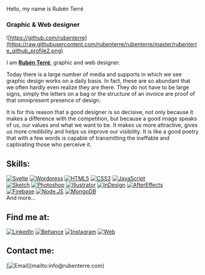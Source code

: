 Hello, my name is Rubén Terré
### Graphic & Web designer

![https://github.com/rubenterre](https://raw.githubusercontent.com/rubenterre/rubenterre/master/rubenterre_github_profile2.png)

I am [**Rubén Terré**](https://rubenterre.com), graphic and web designer.

Today there is a large number of media and supports in which we see graphic design works on a daily basis. In fact, these are so abundant that we often hardly even realize they are there. They do not have to be large signs, simply the letters on a bag or the structure of an invoice are proof of that omnipresent presence of design.

It is for this reason that a good designer is so decisive, not only because it makes a difference with the competition, but because a good image speaks of us, our values ​​and what we want to be. It makes us more attractive, gives us more credibility and helps us improve our visibility. It is like a good poetry that with a few words is capable of transmitting the ineffable and captivating those who perceive it.

## Skills:
[![Svelte](https://img.shields.io/badge/Svelte-ff6f00?style=for-the-badge&logo=svelte&logoColor=white&labelColor=101010)]()
[![Wordpress](https://img.shields.io/badge/Wordpress-0277bd?style=for-the-badge&logo=wordpress&logoColor=white&labelColor=101010)]()
[![HTML5](https://img.shields.io/badge/HTML5-ffff00?style=for-the-badge&logo=html5&logoColor=white&labelColor=101010)]()
[![CSS3](https://img.shields.io/badge/CSS3-ffab00?style=for-the-badge&logo=css3&logoColor=white&labelColor=101010)]()
[![JavaScript](https://img.shields.io/badge/JavaScript-F7DF1E?style=for-the-badge&logo=javascript&logoColor=white&labelColor=101010)]()
</br>
[![Sketch](https://img.shields.io/badge/Sketch-fb8c00?style=for-the-badge&logo=sketch&logoColor=white&labelColor=101010)]()
[![Photoshop](https://img.shields.io/badge/Photoshop-4fc3f7?style=for-the-badge&logo=adobe-photoshop&logoColor=white&labelColor=101010)]()
[![Illustrator](https://img.shields.io/badge/Illustrator-e65100?style=for-the-badge&logo=adobe-illustrator&logoColor=white&labelColor=101010)]()
[![InDesign](https://img.shields.io/badge/Indesign-d81b60?style=for-the-badge&logo=adobe-indesign&logoColor=white&labelColor=101010)]()
[![AfterEffects](https://img.shields.io/badge/After_Effects-4a148c?style=for-the-badge&logo=adobe-after-effects&logoColor=white&labelColor=101010)]()
</br>
[![Firebase](https://img.shields.io/badge/Firebase-FFCA28?style=for-the-badge&logo=firebase&logoColor=white&labelColor=101010)]()
[![Node.JS](https://img.shields.io/badge/Node.JS-339933?style=for-the-badge&logo=node.js&logoColor=white&labelColor=101010)]()
[![MongoDB](https://img.shields.io/badge/MongoDB-47A248?style=for-the-badge&logo=mongodb&logoColor=white&labelColor=101010)]()
</br>
And more...

## Find me at:

[![LinkedIn](https://img.shields.io/badge/LinkedIn-Ruben_Terre-0077B5?style=for-the-badge&logo=linkedin&logoColor=white&labelColor=101010)](https://www.linkedin.com/in/rubenterrelameiro)
[![Behance](https://img.shields.io/badge/behance-Ruben_Terre-0288d1?style=for-the-badge&logo=behance&logoColor=white&labelColor=101010)](https://www.behance.net/rubenterre)
[![Instagram](https://img.shields.io/badge/Instagram-@mouredev-E4405F?style=for-the-badge&logo=instagram&logoColor=white&labelColor=101010)](https://www.instagram.com/rubenterre.studiodesign/)
[![Web](https://img.shields.io/badge/My_Website-MoureDev.com-14a1f0?style=for-the-badge&logo=dev.to&logoColor=white&labelColor=101010)](https://rubenterre.com)


## Contact me:

[![Email](https://img.shields.io/badge/info@rubenterre.com-my_personal_email_(slow_response)-D14836?style=for-the-badge&logo=gmail&logoColor=white&labelColor=101010)](mailto:info@rubenterre.com)
